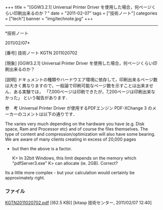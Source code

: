 ﻿+++
title = "[GGW3.2.1] Universal Printer Driver を使用した場合，何ページくらい印刷出来るのか？"
date = "2011-02-07"
tags = ["技術ノート"]
categories = ["tech"]
banner = "img/technote.jpg"
+++

-----------------------------------------------------------------------------------------------------------------------------

*技術ノート

2011/02/07*


[番号]
技術ノート KGTN 2011020702

[現象]
[GGW3.2.1] Universal Printer Driver
を使用した場合，何ページくらい印刷出来るのか？

[説明]
ドキュメントの種類やハードウエア環境に依存して，印刷出来るページ数は大きく異なりますので，一般論で印刷可能なページ数を示すことは出来ません．ある実験では，
「7,000ページは印刷できたが，7,200ページは印刷出来なかった」
という報告があります．

参　考
Universal Printer Driver が使用するPDFエンジン PDF-XChange 3
のメーカーのコメントは以下の通りです．

The varies very much depending on the hardware you have (e.g. Disk
space, Ram and Processor etc) and of course the files themselves. The
type of content and compression/optimization will also have some
bearing. We are aware of many clients creating in excess of 20,000 pages
- but then the above is a factor.

    K> In 32bit Windows, this limit depends on the memory which "pdfServer3.exe" 
      K> can allocate (ie. 2GB). Correct?

Its a little more complex - but your calculation would certainly be
approximately right.


### ファイル

 
 


[KGTN2011020702.pdf](http://techreport.kitasp.net/attachments/download/472/KGTN2011020702.pdf)
 [(62.5 KB)] [kitasp 技術センター, 2011/02/07
12:40]


 


 

